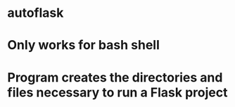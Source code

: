 # autoflask
# Only works for bash shell
# Program creates the directories and files necessary to run a Flask project
